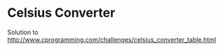 # Celsius Converter

Solution to http://www.cprogramming.com/challenges/celsius_converter_table.html